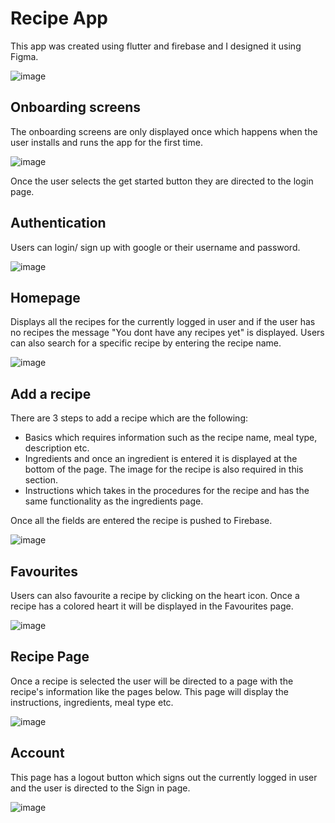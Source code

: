 # Recipe App

This app was created using flutter and firebase and I designed it using Figma.

![image](https://github.com/dionnek83/recipe-app/assets/42995303/86c307da-f787-4b57-9493-3d8fc09f05bd)

## Onboarding screens
The onboarding screens are only displayed once which happens when the user installs and runs the app for the first time. 

![image](https://github.com/dionnek83/recipe-app/assets/42995303/9d0e2250-84ed-4c84-bf3f-6a29ec5c6f23)

Once the user selects the get started button they are directed to the login page. 

## Authentication 

Users can login/ sign up with google or their username and password. 

![image](https://github.com/dionnek83/recipe-app/assets/42995303/63d0e140-cb02-40af-bc08-bb66d346f123)

## Homepage 
Displays all the recipes for the currently logged in user and if the user has no recipes the message "You dont have any recipes yet" is displayed. Users can also search for a specific recipe by entering the recipe name. 

![image](https://github.com/dionnek83/recipe-app/assets/42995303/954ad50d-d3dc-47c1-8505-ab9d131d3dd1)



## Add a recipe

There are 3 steps to add a recipe which are the following:
- Basics which requires information such as the recipe name, meal type, description etc.
- Ingredients and once an ingredient is entered it is displayed at the bottom of the page. The image for the recipe is also required in this section. 
- Instructions which takes in the procedures for the recipe and has the same functionality as the ingredients page.

Once all the fields are entered the recipe is pushed to Firebase. 

![image](https://github.com/dionnek83/recipe-app/assets/42995303/f78cc4bc-d177-4dcc-82e6-8964ca4faa1f)

## Favourites 

Users can also favourite a recipe by clicking on the heart icon. Once a recipe has a colored heart it will be displayed in the Favourites page. 

![image](https://github.com/dionnek83/recipe-app/assets/42995303/538545ca-a1ce-43d0-8f00-c7768e45ad33)

## Recipe Page

Once a recipe is selected the user will be directed to a page with the recipe's information like the pages below. This page will display the instructions, ingredients, meal type etc. 

![image](https://github.com/dionnek83/recipe-app/assets/42995303/a571a209-e7c9-4b13-94ea-9a2c98c61c36)

## Account 
This page has a logout button which signs out the currently logged in user and the user is directed to the Sign in page. 

![image](https://github.com/dionnek83/recipe-app/assets/42995303/164d37c7-c2c7-4e6e-a05b-0b785f69c8b4)




